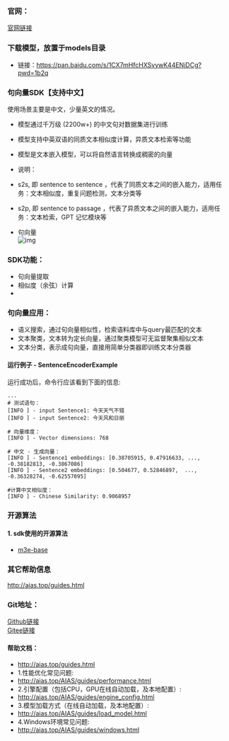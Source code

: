 ### 官网：
[官网链接](http://www.aias.top/)

### 下载模型，放置于models目录
- 链接：https://pan.baidu.com/s/1CX7mHfcHXSvywK44ENjDCg?pwd=1b2q

### 句向量SDK【支持中文】
使用场景主要是中文，少量英文的情况。
- 模型通过千万级 (2200w+) 的中文句对数据集进行训练
- 模型支持中英双语的同质文本相似度计算，异质文本检索等功能
- 模型是文本嵌入模型，可以将自然语言转换成稠密的向量
- 说明：
- s2s, 即 sentence to sentence ，代表了同质文本之间的嵌入能力，适用任务：文本相似度，重复问题检测，文本分类等
- s2p, 即 sentence to passage ，代表了异质文本之间的嵌入能力，适用任务：文本检索，GPT 记忆模块等

- 句向量    
  ![img](https://aias-home.oss-cn-beijing.aliyuncs.com/AIAS/nlp_sdks/Universal-Sentence-Encoder.png)


### SDK功能：
- 句向量提取
- 相似度（余弦）计算
- 
### 句向量应用：
- 语义搜索，通过句向量相似性，检索语料库中与query最匹配的文本
- 文本聚类，文本转为定长向量，通过聚类模型可无监督聚集相似文本
- 文本分类，表示成句向量，直接用简单分类器即训练文本分类器
  


#### 运行例子 - SentenceEncoderExample
运行成功后，命令行应该看到下面的信息:
```text
...
# 测试语句：
[INFO ] - input Sentence1: 今天天气不错
[INFO ] - input Sentence2: 今天风和日丽

# 向量维度：
[INFO ] - Vector dimensions: 768

# 中文 - 生成向量：
[INFO ] - Sentence1 embeddings: [0.38705915, 0.47916633, ..., -0.38182813, -0.3867086]
[INFO ] - Sentence2 embeddings: [0.504677, 0.52846897,  ..., -0.36328274, -0.62557095]

#计算中文相似度：
[INFO ] - Chinese Similarity: 0.9068957

```

### 开源算法
#### 1. sdk使用的开源算法
- [m3e-base](https://huggingface.co/moka-ai/m3e-base)




### 其它帮助信息
http://aias.top/guides.html


### Git地址：
[Github链接](https://github.com/mymagicpower/AIAS)    
[Gitee链接](https://gitee.com/mymagicpower/AIAS)


#### 帮助文档：
- http://aias.top/guides.html
- 1.性能优化常见问题:
- http://aias.top/AIAS/guides/performance.html
- 2.引擎配置（包括CPU，GPU在线自动加载，及本地配置）:
- http://aias.top/AIAS/guides/engine_config.html
- 3.模型加载方式（在线自动加载，及本地配置）:
- http://aias.top/AIAS/guides/load_model.html
- 4.Windows环境常见问题:
- http://aias.top/AIAS/guides/windows.html

